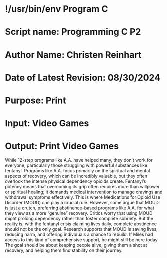# !/usr/bin/env Program C
# Script name: Programming C P2
# Author Name: Christen Reinhart
# Date of Latest Revision: 08/30/2024
# Purpose: Print
# Input: Video Games
# Output: Print Video Games

While 12-step programs like A.A. have helped many, they don’t work for everyone, particularly those struggling with powerful substances like fentanyl. Programs like A.A. focus primarily on the spiritual and mental aspects of recovery, which can be incredibly valuable, but they often overlook the intense physical dependency opioids create. Fentanyl’s potency means that overcoming its grip often requires more than willpower or spiritual healing; it demands medical intervention to manage cravings and withdrawal symptoms effectively. This is where Medications for Opioid Use Disorder (MOUD) can play a crucial role. However, some argue that MOUD is just a crutch, preferring abstinence-based programs like A.A. for what they view as a more “genuine” recovery. Critics worry that using MOUD might prolong dependency rather than foster complete sobriety. But the reality is, with the fentanyl crisis claiming lives daily, complete abstinence should not be the only goal. Research supports that MOUD is saving lives, reducing harm, and offering individuals a chance to rebuild. If Miles had access to this kind of comprehensive support, he might still be here today. The goal should be about keeping people alive, giving them a shot at recovery, and helping them find stability on their journey.



